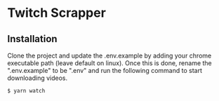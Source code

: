# Twitch Scrapper

## Installation

Clone the project and update the .env.example by adding your chrome executable path (leave default on linux).
Once this is done, rename the ".env.example" to be ".env" and run the following command to start downloading videos.

```bash
$ yarn watch
```

